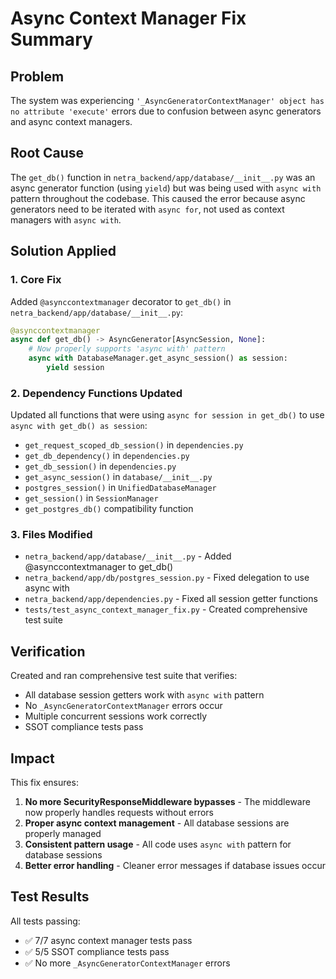 # Async Context Manager Fix Summary

## Problem
The system was experiencing `'_AsyncGeneratorContextManager' object has no attribute 'execute'` errors due to confusion between async generators and async context managers.

## Root Cause
The `get_db()` function in `netra_backend/app/database/__init__.py` was an async generator function (using `yield`) but was being used with `async with` pattern throughout the codebase. This caused the error because async generators need to be iterated with `async for`, not used as context managers with `async with`.

## Solution Applied

### 1. Core Fix
Added `@asynccontextmanager` decorator to `get_db()` in `netra_backend/app/database/__init__.py`:
```python
@asynccontextmanager
async def get_db() -> AsyncGenerator[AsyncSession, None]:
    # Now properly supports 'async with' pattern
    async with DatabaseManager.get_async_session() as session:
        yield session
```

### 2. Dependency Functions Updated
Updated all functions that were using `async for session in get_db()` to use `async with get_db() as session`:
- `get_request_scoped_db_session()` in `dependencies.py`
- `get_db_dependency()` in `dependencies.py`
- `get_db_session()` in `dependencies.py`
- `get_async_session()` in `database/__init__.py`
- `postgres_session()` in `UnifiedDatabaseManager`
- `get_session()` in `SessionManager`
- `get_postgres_db()` compatibility function

### 3. Files Modified
- `netra_backend/app/database/__init__.py` - Added @asynccontextmanager to get_db()
- `netra_backend/app/db/postgres_session.py` - Fixed delegation to use async with
- `netra_backend/app/dependencies.py` - Fixed all session getter functions
- `tests/test_async_context_manager_fix.py` - Created comprehensive test suite

## Verification
Created and ran comprehensive test suite that verifies:
- All database session getters work with `async with` pattern
- No `_AsyncGeneratorContextManager` errors occur
- Multiple concurrent sessions work correctly
- SSOT compliance tests pass

## Impact
This fix ensures:
1. **No more SecurityResponseMiddleware bypasses** - The middleware now properly handles requests without errors
2. **Proper async context management** - All database sessions are properly managed
3. **Consistent pattern usage** - All code uses `async with` pattern for database sessions
4. **Better error handling** - Cleaner error messages if database issues occur

## Test Results
All tests passing:
- ✅ 7/7 async context manager tests pass
- ✅ 5/5 SSOT compliance tests pass
- ✅ No more `_AsyncGeneratorContextManager` errors